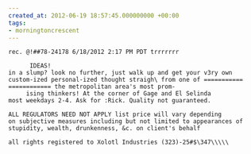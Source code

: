 ```yaml
---
created_at: 2012-06-19 18:57:45.000000000 +00:00
tags:
- morningtoncrescent
---
```


    rec. @!##78-24178 6/18/2012 2:17 PM PDT trrrrrrr

          IDEAS!
    in a slump? look no further, just walk up and get your v3ry own
    custom-ized personal-ized thought straigh\ from one of ===========
    ============ the metropolitan area's most prom-
         ising thinkers! At the corner of Gage and El Selinda
    most weekdays 2-4. Ask for :Rick. Quality not guaranteed.

    ALL REGULATORS NEED NOT APPLY list price will vary depending
    on subjective measures including but not limited to appearances of
    stupidity, wealth, drunkenness, &c. on client's behalf

    all rights registered to Xolotl Industries (323)-25#$\347\\\\\
